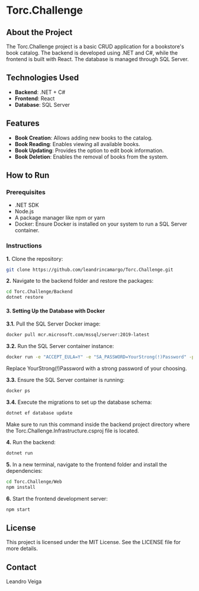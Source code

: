 # Torc.Challenge

## About the Project

The Torc.Challenge project is a basic CRUD application for a bookstore's book catalog. The backend is developed using .NET and C#, while the frontend is built with React. The database is managed through SQL Server.

## Technologies Used

- **Backend**: .NET + C#
- **Frontend**: React
- **Database**: SQL Server

## Features

- **Book Creation**: Allows adding new books to the catalog.
- **Book Reading**: Enables viewing all available books.
- **Book Updating**: Provides the option to edit book information.
- **Book Deletion**: Enables the removal of books from the system.

## How to Run

### Prerequisites

- .NET SDK
- Node.js
- A package manager like npm or yarn
- Docker: Ensure Docker is installed on your system to run a SQL Server container.

### Instructions

**1.** Clone the repository:

```bash
git clone https://github.com/leandrincamargo/Torc.Challenge.git
```

**2.** Navigate to the backend folder and restore the packages:

```bash
cd Torc.Challenge/Backend
dotnet restore
```

#### **3.** Setting Up the Database with Docker

**3.1.** Pull the SQL Server Docker image:

```bash
docker pull mcr.microsoft.com/mssql/server:2019-latest
```

**3.2.** Run the SQL Server container instance:

```bash
docker run -e "ACCEPT_EULA=Y" -e "SA_PASSWORD=YourStrong(!)Password" -p 1433:1433 --name sql_server -h sql_server -d mcr.microsoft.com/mssql/server:2019-latest
```

Replace YourStrong(!)Password with a strong password of your choosing.

**3.3.** Ensure the SQL Server container is running:

```bash
docker ps
```

**3.4.** Execute the migrations to set up the database schema:

```bash
dotnet ef database update
```

Make sure to run this command inside the backend project directory where the Torc.Challenge.Infrastructure.csproj file is located.

**4.** Run the backend:

```bash
dotnet run
```

**5.** In a new terminal, navigate to the frontend folder and install the dependencies:

```bash
cd Torc.Challenge/Web
npm install
```

**6.** Start the frontend development server:

```bash
npm start
```

## License

This project is licensed under the MIT License. See the LICENSE file for more details.

## Contact

Leandro Veiga
